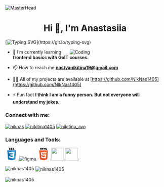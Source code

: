 ![MasterHead](https://visme.co/blog/wp-content/uploads/2020/03/animation-software-header-wide.gif)
<h1 align="center">Hi 👋, I'm Anastasiia</h1>


[![Typing SVG](https://readme-typing-svg.demolab.com?font=Fira+Code&size=15&pause=1000&color=F70751&center=true&vCenter=true&width=455&lines=A+beginner+frontend+developer+from+Ukraine.)](https://git.io/typing-svg)

<img align="right" alt="Coding" width="300" src="https://res.cloudinary.com/practicaldev/image/fetch/s--jbblUf9N--/c_limit%2Cf_auto%2Cfl_progressive%2Cq_66%2Cw_880/https://dev-to-uploads.s3.amazonaws.com/uploads/articles/twxlvixc93j8vmm4zp53.gif">


- 🌱 I’m currently learning **frontend basics with GoIT courses.**

- 📫 How to reach me **nastyanikitina19@gmail.com**

- 👨‍💻 All of my projects are available at [https://github.com/NikNas1405](https://github.com/NikNas1405)

- ⚡ Fun fact **I think I am a funny person. But not everyone will understand my jokes.** 

<h3 align="left">Connect with me:</h3> 

<p align="left">
<a href="https://linkedin.com/in/niknas" target="blank"><img align="center" src="https://raw.githubusercontent.com/rahuldkjain/github-profile-readme-generator/master/src/images/icons/Social/linked-in-alt.svg" alt="niknas" height="30" width="40" /></a>
<a href="https://fb.com/nikitina1405" target="blank"><img align="center" src="https://raw.githubusercontent.com/rahuldkjain/github-profile-readme-generator/master/src/images/icons/Social/facebook.svg" alt="nikitina1405" height="30" width="40" /></a>
<a href="https://instagram.com/nikitina_avn" target="blank"><img align="center" src="https://raw.githubusercontent.com/rahuldkjain/github-profile-readme-generator/master/src/images/icons/Social/instagram.svg" alt="nikitina_avn" height="30" width="40" /></a>
</p>
<h3 align="left">Languages and Tools:</h3>
<p align="left"> <a href="https://www.w3schools.com/css/" target="_blank" rel="noreferrer"> <img src="https://raw.githubusercontent.com/devicons/devicon/master/icons/css3/css3-original-wordmark.svg" alt="css3" width="40" height="40"/> </a> <a href="https://www.figma.com/" target="_blank" rel="noreferrer"> <img src="https://www.vectorlogo.zone/logos/figma/figma-icon.svg" alt="figma" width="40" height="40"/> </a> <a href="https://www.w3.org/html/" target="_blank" rel="noreferrer"> <img src="https://raw.githubusercontent.com/devicons/devicon/master/icons/html5/html5-original-wordmark.svg" alt="html5" width="40" height="40"/> <img src="https://cdn.jsdelivr.net/gh/devicons/devicon/icons/vscode/vscode-original.svg" itle="atom" width="40" height="40"/>&nbsp;<img src="https://cdn.jsdelivr.net/gh/devicons/devicon/icons/git/git-original.svg" itle="atom" width="40" height="40"/>&nbsp;</a> 
</p>

<p><img align="left" src="https://github-readme-stats.vercel.app/api/top-langs?username=niknas1405&show_icons=true&locale=en&layout=compact" alt="niknas1405" /></p>

<p>&nbsp;<img align="center" src="https://github-readme-stats.vercel.app/api?username=niknas1405&show_icons=true&locale=en" alt="niknas1405" /></p>

<p><img align="center" src="https://github-readme-streak-stats.herokuapp.com/?user=niknas1405&" alt="niknas1405" /></p>
